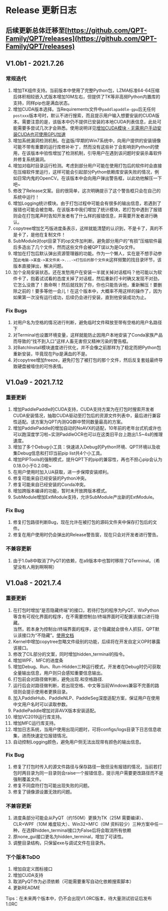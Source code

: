 # Release 更新日志

## 后续更新总体迁移至[https://github.com/QPT-Family/QPT/releases](https://github.com/QPT-Family/QPT/releases)

## V1.0b1 - 2021.7.26
### 常规迭代
1. 增加TK组件支持。当前版本中使用了完整Python包，LZMA标准64-64压缩后体积相较嵌入式版本增加10M左右，但提供了TK等非高频Python内置库的支持，同样pip也是满血状态。
2. 增加CUDA版本选择。当Requirements文件中`paddlapaddle-gpu`后无任何`postxxx`版本号时，默认不进行搜索，而且提示用户输入想要安装的CUDA版本。需要注意的是，该版本中仍不提供已安装的本地CUDA列表信息，此处可能需要多尝试几次才会熟悉。使用说明详见[增加CUDA模块 - 无需用户手动安装CUDA也可使用GPU加速](https://github.com/GT-ZhangAcer/QPT/blob/main/examples/advanced/%E5%A2%9E%E5%8A%A0CUDA%E7%9A%84%E6%94%AF%E6%8C%81.md)
3. 增加系统漏洞检测机制。在盗版/早期的Win7系统中，向用户提供的安装镜像可能不带有重要的运行库修补补丁，然而没有这些补丁会影响到Python的使用，在该版本中验性增加了检测机制，引导用户在遇到该问题时安装杀毒软件并修复系统漏洞。
4. 增加对临时目录运行检测。考虑到部分用户可能在使用打包后的软件时会直接在压缩软件里运行，这样可能会引起部分Python依赖库安装失败的情况，例如日常内鬼的OpenCV。在该版本中会向用户弹出警告框，以此劝他解压一下吧~
5. 修改了Release文案。目的很简单，这次明确提示了这个警告框只会在自己的系统中运行！
6. 增加Logging统计模块。由于打包过程中可能会有很多的输出信息，若遇到了报错也可能会被忽略，在该版本中我们增加了统计模块，若打包中遇到了报错则会在打包尾声时告知开发者有了什么样的报错信息，并需要开发者进行确认。
7. copytree增加乞丐版进度条表示，这样就能清楚的认识到，不是卡了，真的不是卡了，是他在复制文件！
8. SubModule对opt目录下的op文件加判断。避免部分用户的“有损”压缩软件最后多造出了几个文件，然而这些文件会被QPT误以为是Op文件。
9. 增加在打包后默认弹出资源管理器的功能。作为一个懒人，实在是不想手动参加`此电脑->某盘->某文件夹->...->打包后的那个文件夹`这样频繁的找目录环节，该版本直接弹出，解决问题。
10. 加个全局安装状态。还在发愁用户在安装一半就关掉对话框吗？他可能以为软件卡了，抱着试试看的态度关掉了对话框，然后重新打卡时确又发现不对劲，它怎么没救了！救命啊！然后就找到了你，你也只能告诉他，重新解压！要删除之前的！要多等他一会儿！在这个版本中，大概率不用这样的操作了，因为如果第一次没有运行成功，后续仍会进行安装，直到他安装成功为止。
### Fix Bugs
1. 对用户名为空格的情况进行判断，避免临时文件释放至带有空格的用户名路径下
2. 对Terminal也设置环境变量，这样就能防止因用户本地安装了Conda家族产品而导致的“找不到入口”这样人畜无害但又精神污染的警告框。
3. 对BatchInstall模块速度进行优化，并不会像之前那样为了稳定而把Python包重新安装，毕竟现在Pip是满血的不是。
4. 对copytree增加freeze，避免打包了被打包的那个文件，然后反复套娃最终导致硬盘被噎住的可怜表情。

## V1.0a9 - 2021.7.12
### 重要更新
1. 增加PaddlePaddle的CUDA支持，CUDA支持方案为在打包时搜索开发者CUDA安装情况，抽取CUDA驱动至打包后的资源文件列表中，最后进行兼容性适配。该方案为QPT内测QQ群中赞同数量最高的方案。
2. 增加PaddlePaddle的增加自动的NoAVX的适配，10年前的老年台式机或许也可以跑深度学习啦~实测PaddleOCR也可以在这类旧平台上跑出1.5~4s的推理速度。
3. 增加了多个Debug小工具：快速进入Debug的Python环境、QPT环境以及收集Debug信息和打印当前pip list共4个小工具。
4. 增加PIPTools的强制模式，提升QPT下的pip的兼容性，再也不担心pip会认为0.18.0小于0.2.0啦~
5. 在用户使用时加入UA获取，进一步保障安装顺利。
6. 修复可能来自已经安装的Python冲突。
7. 修复可能来自已经安装的Conda冲突。
8. 增加跨版本编译的功能，暂时未开放跨版本模式。
9. SubModule增加ExtModule支持，允许SubModule产出新的ExtModule。
### Fix Bug
1. 修复打包路径判断Bug，现在允许在被打包的源码文件夹中保存打包后的文件。
2. 修复在用户使用时仍会弹出的Release警告窗，现在只会对开发者进行警告。
### 不兼容更新
1. 由于1.0a8中取消了PyQT的依赖，在a9版本中也暂时移除了QTerminal。（希望没有人用到啊啊啊）

## V1.0a8 - 2021.7.4
### 重要更新
1. 在打包时增加“是否隐藏终端”的接口，若待打包的程序为PyQT、WxPython等含有可视化界面的程序，在不需要控制台/终端界面时可配置该接口进行隐藏。  
   当然，若本身为控制台/终端界面的程序，这个隐藏就会很令人抓狂，QPT默认该接口为“不隐藏”。[使用文档](https://github.com/GT-ZhangAcer/QPT/blob/main/examples/advanced/%E9%9A%90%E8%97%8F%E6%8E%A7%E5%88%B6%E5%8F%B0%E7%AA%97%E5%8F%A3.md)
2. Kernel中增加copytree忽略文件级别的功能，后续将在开发自定义OP时暴露该接口。
3. 修改了CIL部分的文案，同时增加hidden_terminal的指令。
4. 增加WPF、MFC的进度条
5. 增加Debug、Run、Run-Hidden三种运行模式，开发者在Debug时仍可获取全量输出信息，用户则只会感知重要信息输出。
6. 打包前会对路径做判断，避免出现.和空格路径.
7. 运行后会对路径做判断，若出现空格、中文等当前Windows兼容不完善的路径则会提示使用者更换目录。
8. 加入PaddleHub、PaddleNLP、PaddleSeg深度适配方案，保证用户在使用中文用户名时可以读取参数。
9. PaddlePaddle增加对非AVX版本安装适配。
10. 增加VC2019运行库支持。 
11. 增加MFC运行库支持。
12. 增加日志系统，当用户使用出现问题时，可将configs/logs目录下日志信息收集，进而快速定位报错情况。
13. 自动控制Logging颜色，避免用户侧无法出现带有颜色的输出信息。

### Fix Bug
1. 修复了打包时传入的源文件路径与保存路径一致但没有报错的情况，当前若打包时两目录为同一目录则会raise一个报错信息，提示用户需要更改路径而不是强制覆盖文件。
2. 修复不同盘符打包可能出现失败的问题。
3. 修复了镜像源设置无效的问题。

### 不兼容更新
1. 进度条部分可能会从PyQT（约150M）更换为TK（25M 需要编译）、CLR+WPF（10M 难度较大）、Win32+MFC（0M 资料较少）三种方案中任一种，在选择hidden_terminal接口为False后将会取消所有依赖
2. 原none_gui接口更名为hidden_terminal，增加了可读性。
3. 调整目录结构，只保留exe与调试文件在目录外。

### 下个版本ToDO
1. 增加自定义图标接口
2. 增加CUDA支持
4. 取消PyQT作为必须依赖（可能需要重写自动化依赖搜索脚本）
5. 更新README

Tips：在未来两个版本中，仍不会出现V1.0RC版本，待大量测试验证后发布1.0RC
